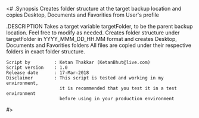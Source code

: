 <#
.Synopsis
   Creates folder structure at the target backup location and copies Desktop, Documents and Favorities from User's profile

.DESCRIPTION
   Takes a target variable targetFolder, to be the parent backup location. Feel free to modify as needed. 
   Creates folder structure under targetFolder in YYYY_MMM_DD_HH.MM format and creates Desktop, Documents and Favorities folders
   All files are copied under their respective folders in exact folder structure. 
   
    Script by         : Ketan Thakkar (KetanBhut@live.com)
    Script version    : 1.0
    Release date      : 17-Mar-2018
    Disclaimer        : This script is tested and working in my environment, 
                        it is recommended that you test it in a test environment 
                        before using in your production environment
#>
